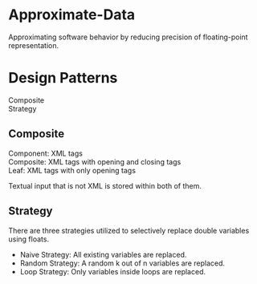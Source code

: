 Approximate-Data
================
Approximating software behavior by reducing precision of floating-point representation.

Design Patterns
===============
Composite  
Strategy

Composite
---------
Component: XML tags  
Composite: XML tags with opening and closing tags  
Leaf: XML tags with only opening tags    

Textual input that is not XML is stored within both of them.

Strategy
--------
There are three strategies utilized to selectively replace double variables using floats.    

* Naive Strategy: All existing variables are replaced.
* Random Strategy: A random k out of n variables are replaced.
* Loop Strategy: Only variables inside loops are replaced.
